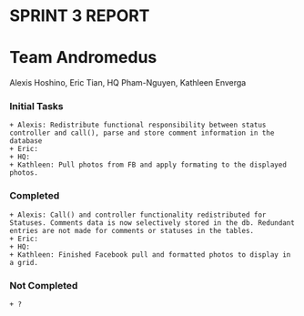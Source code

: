 # SPRINT 3 REPORT

# Team Andromedus

Alexis Hoshino, Eric Tian, HQ Pham-Nguyen, Kathleen Enverga


### Initial Tasks
	+ Alexis: Redistribute functional responsibility between status controller and call(), parse and store comment information in the database
	+ Eric: 
	+ HQ: 
	+ Kathleen: Pull photos from FB and apply formating to the displayed photos.
	
### Completed
	+ Alexis: Call() and controller functionality redistributed for Statuses. Comments data is now selectively stored in the db. Redundant entries are not made for comments or statuses in the tables.
	+ Eric: 
	+ HQ: 
	+ Kathleen: Finished Facebook pull and formatted photos to display in a grid.

### Not Completed
	+ ?
